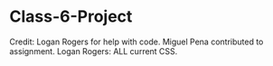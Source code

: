 # Class-6-Project
Credit: Logan Rogers for help with code. Miguel Pena contributed to assignment.
Logan Rogers: ALL current CSS.
